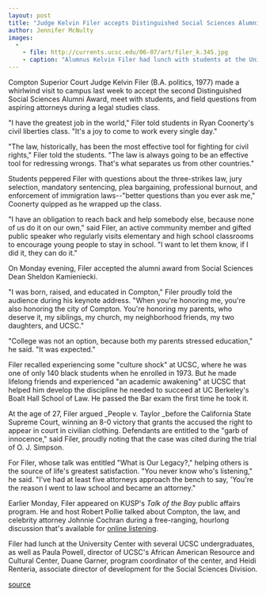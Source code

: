 ```yaml
---
layout: post
title: "Judge Kelvin Filer accepts Distinguished Social Sciences Alumni Award"
author: Jennifer McNulty
images:
  -
    - file: http://currents.ucsc.edu/06-07/art/filer_k.345.jpg
    - caption: "Alumnus Kelvin Filer had lunch with students at the University Center and answered questions during a legal studies class. Photo: Jennifer McNulty"
---
```


Compton Superior Court Judge Kelvin Filer (B.A. politics, 1977) made a whirlwind visit to campus last week to accept the second Distinguished Social Sciences Alumni Award, meet with students, and field questions from aspiring attorneys during a legal studies class.

"I have the greatest job in the world," Filer told students in Ryan Coonerty's civil liberties class. "It's a joy to come to work every single day."

"The law, historically, has been the most effective tool for fighting for civil rights," Filer told the students. "The law is always going to be an effective tool for redressing wrongs. That's what separates us from other countries."

Students peppered Filer with questions about the three-strikes law, jury selection, mandatory sentencing, plea bargaining, professional burnout, and enforcement of immigration laws--"better questions than you ever ask me," Coonerty quipped as he wrapped up the class.

"I have an obligation to reach back and help somebody else, because none of us do it on our own," said Filer, an active community member and gifted public speaker who regularly visits elementary and high school classrooms to encourage young people to stay in school. "I want to let them know, if I did it, they can do it."

On Monday evening, Filer accepted the alumni award from Social Sciences Dean Sheldon Kamieniecki.

"I was born, raised, and educated in Compton," Filer proudly told the audience during his keynote address. "When you're honoring me, you're also honoring the city of Compton. You're honoring my parents, who deserve it, my siblings, my church, my neighborhood friends, my two daughters, and UCSC."

"College was not an option, because both my parents stressed education," he said. "It was expected."

Filer recalled experiencing some "culture shock" at UCSC, where he was one of only 140 black students when he enrolled in 1973. But he made lifelong friends and experienced "an academic awakening" at UCSC that helped him develop the discipline he needed to succeed at UC Berkeley's Boalt Hall School of Law. He passed the Bar exam the first time he took it.

At the age of 27, Filer argued _People v. Taylor _before the California State Supreme Court, winning an 8-0 victory that grants the accused the right to appear in court in civilian clothing. Defendants are entitled to the "garb of innocence," said Filer, proudly noting that the case was cited during the trial of O. J. Simpson.

For Filer, whose talk was entitled "What is Our Legacy?," helping others is the source of life's greatest satisfaction. "You never know who's listening," he said. "I've had at least five attorneys approach the bench to say, 'You're the reason I went to law school and became an attorney."

Earlier Monday, Filer appeared on KUSP's _Talk of the Bay_ public affairs program. He and host Robert Pollie talked about Compton, the law, and celebrity attorney Johnnie Cochran during a free-ranging, hourlong discussion that's available for [online listening][1].

Filer had lunch at the University Center with several UCSC undergraduates, as well as Paula Powell, director of UCSC's African American Resource and Cultural Center, Duane Garner, program coordinator of the center, and Heidi Renteria, associate director of development for the Social Sciences Division.

  

[1]: http://www.kusp.org/shows/totb.html

[source](http://www1.ucsc.edu/currents/06-07/03-19/filer.asp "Permalink to filer")
